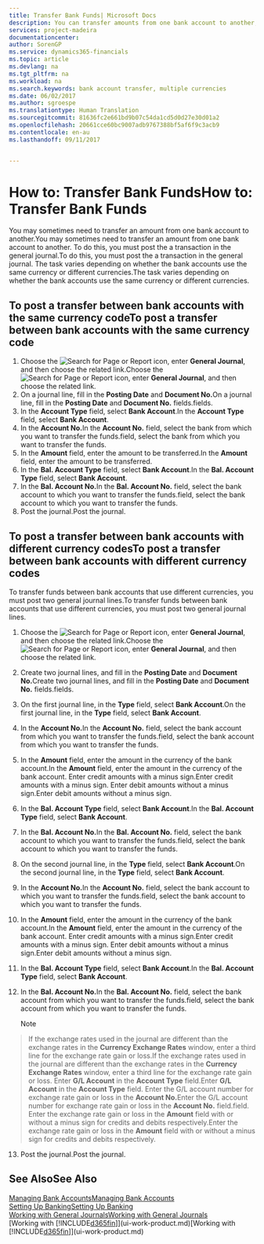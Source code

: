 ```yaml
---
title: Transfer Bank Funds| Microsoft Docs
description: You can transfer amounts from one bank account to another, including different currencies, by posting the transaction in the general journal.
services: project-madeira
documentationcenter: 
author: SorenGP
ms.service: dynamics365-financials
ms.topic: article
ms.devlang: na
ms.tgt_pltfrm: na
ms.workload: na
ms.search.keywords: bank account transfer, multiple currencies
ms.date: 06/02/2017
ms.author: sgroespe
ms.translationtype: Human Translation
ms.sourcegitcommit: 81636fc2e661bd9b07c54da1cd5d0d27e30d01a2
ms.openlocfilehash: 20661cce60bc9007adb9767388bf5af6f9c3acb9
ms.contentlocale: en-au
ms.lasthandoff: 09/11/2017


---
```

# <a name="how-to-transfer-bank-funds"></a><span data-ttu-id="19588-103">How to: Transfer Bank Funds</span><span class="sxs-lookup"><span data-stu-id="19588-103">How to: Transfer Bank Funds</span></span>
<span data-ttu-id="19588-104">You may sometimes need to transfer an amount from one bank account to another.</span><span class="sxs-lookup"><span data-stu-id="19588-104">You may sometimes need to transfer an amount from one bank account to another.</span></span> <span data-ttu-id="19588-105">To do this, you must post the a transaction in the general journal.</span><span class="sxs-lookup"><span data-stu-id="19588-105">To do this, you must post the a transaction in the general journal.</span></span> <span data-ttu-id="19588-106">The task varies depending on whether the bank accounts use the same currency or different currencies.</span><span class="sxs-lookup"><span data-stu-id="19588-106">The task varies depending on whether the bank accounts use the same currency or different currencies.</span></span>

## <a name="to-post-a-transfer-between-bank-accounts-with-the-same-currency-code"></a><span data-ttu-id="19588-107">To post a transfer between bank accounts with the same currency code</span><span class="sxs-lookup"><span data-stu-id="19588-107">To post a transfer between bank accounts with the same currency code</span></span>
1. <span data-ttu-id="19588-108">Choose the ![Search for Page or Report](media/ui-search/search_small.png "Search for Page or Report icon") icon, enter **General Journal**, and then choose the related link.</span><span class="sxs-lookup"><span data-stu-id="19588-108">Choose the ![Search for Page or Report](media/ui-search/search_small.png "Search for Page or Report icon") icon, enter **General Journal**, and then choose the related link.</span></span>
2. <span data-ttu-id="19588-109">On a journal line, fill in the **Posting Date** and **Document No.**</span><span class="sxs-lookup"><span data-stu-id="19588-109">On a journal line, fill in the **Posting Date** and **Document No.**</span></span> <span data-ttu-id="19588-110">fields.</span><span class="sxs-lookup"><span data-stu-id="19588-110">fields.</span></span>
3. <span data-ttu-id="19588-111">In the **Account Type** field, select **Bank Account**.</span><span class="sxs-lookup"><span data-stu-id="19588-111">In the **Account Type** field, select **Bank Account**.</span></span>
4. <span data-ttu-id="19588-112">In the **Account No.**</span><span class="sxs-lookup"><span data-stu-id="19588-112">In the **Account No.**</span></span> <span data-ttu-id="19588-113">field, select the bank from which you want to transfer the funds.</span><span class="sxs-lookup"><span data-stu-id="19588-113">field, select the bank from which you want to transfer the funds.</span></span>
5. <span data-ttu-id="19588-114">In the **Amount** field, enter the amount to be transferred.</span><span class="sxs-lookup"><span data-stu-id="19588-114">In the **Amount** field, enter the amount to be transferred.</span></span>
6. <span data-ttu-id="19588-115">In the **Bal. Account Type** field, select **Bank Account**.</span><span class="sxs-lookup"><span data-stu-id="19588-115">In the **Bal. Account Type** field, select **Bank Account**.</span></span>
7. <span data-ttu-id="19588-116">In the **Bal. Account No.**</span><span class="sxs-lookup"><span data-stu-id="19588-116">In the **Bal. Account No.**</span></span> <span data-ttu-id="19588-117">field, select the bank account to which you want to transfer the funds.</span><span class="sxs-lookup"><span data-stu-id="19588-117">field, select the bank account to which you want to transfer the funds.</span></span>
8. <span data-ttu-id="19588-118">Post the journal.</span><span class="sxs-lookup"><span data-stu-id="19588-118">Post the journal.</span></span>

## <a name="to-post-a-transfer-between-bank-accounts-with-different-currency-codes"></a><span data-ttu-id="19588-119">To post a transfer between bank accounts with different currency codes</span><span class="sxs-lookup"><span data-stu-id="19588-119">To post a transfer between bank accounts with different currency codes</span></span>
<span data-ttu-id="19588-120">To transfer funds between bank accounts that use different currencies, you must post two general journal lines.</span><span class="sxs-lookup"><span data-stu-id="19588-120">To transfer funds between bank accounts that use different currencies, you must post two general journal lines.</span></span>

1. <span data-ttu-id="19588-121">Choose the ![Search for Page or Report](media/ui-search/search_small.png "Search for Page or Report icon") icon, enter **General Journal**, and then choose the related link.</span><span class="sxs-lookup"><span data-stu-id="19588-121">Choose the ![Search for Page or Report](media/ui-search/search_small.png "Search for Page or Report icon") icon, enter **General Journal**, and then choose the related link.</span></span>
2. <span data-ttu-id="19588-122">Create two journal lines, and fill in the **Posting Date** and **Document No.**</span><span class="sxs-lookup"><span data-stu-id="19588-122">Create two journal lines, and fill in the **Posting Date** and **Document No.**</span></span> <span data-ttu-id="19588-123">fields.</span><span class="sxs-lookup"><span data-stu-id="19588-123">fields.</span></span>
3. <span data-ttu-id="19588-124">On the first journal line, in the **Type** field, select **Bank Account**.</span><span class="sxs-lookup"><span data-stu-id="19588-124">On the first journal line, in the **Type** field, select **Bank Account**.</span></span>
4. <span data-ttu-id="19588-125">In the **Account No.**</span><span class="sxs-lookup"><span data-stu-id="19588-125">In the **Account No.**</span></span> <span data-ttu-id="19588-126">field, select the bank account from which you want to transfer the funds.</span><span class="sxs-lookup"><span data-stu-id="19588-126">field, select the bank account from which you want to transfer the funds.</span></span>
5. <span data-ttu-id="19588-127">In the **Amount** field, enter the amount in the currency of the bank account.</span><span class="sxs-lookup"><span data-stu-id="19588-127">In the **Amount** field, enter the amount in the currency of the bank account.</span></span> <span data-ttu-id="19588-128">Enter credit amounts with a minus sign.</span><span class="sxs-lookup"><span data-stu-id="19588-128">Enter credit amounts with a minus sign.</span></span> <span data-ttu-id="19588-129">Enter debit amounts without a minus sign.</span><span class="sxs-lookup"><span data-stu-id="19588-129">Enter debit amounts without a minus sign.</span></span>
6. <span data-ttu-id="19588-130">In the **Bal. Account Type** field, select **Bank Account**.</span><span class="sxs-lookup"><span data-stu-id="19588-130">In the **Bal. Account Type** field, select **Bank Account**.</span></span>
7. <span data-ttu-id="19588-131">In the **Bal. Account No.**</span><span class="sxs-lookup"><span data-stu-id="19588-131">In the **Bal. Account No.**</span></span> <span data-ttu-id="19588-132">field, select the bank account to which you want to transfer the funds.</span><span class="sxs-lookup"><span data-stu-id="19588-132">field, select the bank account to which you want to transfer the funds.</span></span>
8. <span data-ttu-id="19588-133">On the second journal line, in the **Type** field, select **Bank Account**.</span><span class="sxs-lookup"><span data-stu-id="19588-133">On the second journal line, in the **Type** field, select **Bank Account**.</span></span>
9. <span data-ttu-id="19588-134">In the **Account No.**</span><span class="sxs-lookup"><span data-stu-id="19588-134">In the **Account No.**</span></span> <span data-ttu-id="19588-135">field, select the bank account to which you want to transfer the funds.</span><span class="sxs-lookup"><span data-stu-id="19588-135">field, select the bank account to which you want to transfer the funds.</span></span>
10. <span data-ttu-id="19588-136">In the **Amount** field, enter the amount in the currency of the bank account.</span><span class="sxs-lookup"><span data-stu-id="19588-136">In the **Amount** field, enter the amount in the currency of the bank account.</span></span> <span data-ttu-id="19588-137">Enter credit amounts with a minus sign.</span><span class="sxs-lookup"><span data-stu-id="19588-137">Enter credit amounts with a minus sign.</span></span> <span data-ttu-id="19588-138">Enter debit amounts without a minus sign.</span><span class="sxs-lookup"><span data-stu-id="19588-138">Enter debit amounts without a minus sign.</span></span>
11. <span data-ttu-id="19588-139">In the **Bal. Account Type** field, select **Bank Account**.</span><span class="sxs-lookup"><span data-stu-id="19588-139">In the **Bal. Account Type** field, select **Bank Account**.</span></span>  
12. <span data-ttu-id="19588-140">In the **Bal. Account No.**</span><span class="sxs-lookup"><span data-stu-id="19588-140">In the **Bal. Account No.**</span></span> <span data-ttu-id="19588-141">field, select the bank account from which you want to transfer the funds.</span><span class="sxs-lookup"><span data-stu-id="19588-141">field, select the bank account from which you want to transfer the funds.</span></span>

    > [!NOTE]  
>   <span data-ttu-id="19588-142">If the exchange rates used in the journal are different than the exchange rates in the **Currency Exchange Rates** window, enter a third line for the exchange rate gain or loss.</span><span class="sxs-lookup"><span data-stu-id="19588-142">If the exchange rates used in the journal are different than the exchange rates in the **Currency Exchange Rates** window, enter a third line for the exchange rate gain or loss.</span></span> <span data-ttu-id="19588-143">Enter **G/L Account** in the **Account Type** field.</span><span class="sxs-lookup"><span data-stu-id="19588-143">Enter **G/L Account** in the **Account Type** field.</span></span> <span data-ttu-id="19588-144">Enter the G/L account number for exchange rate gain or loss in the **Account No.**</span><span class="sxs-lookup"><span data-stu-id="19588-144">Enter the G/L account number for exchange rate gain or loss in the **Account No.**</span></span> <span data-ttu-id="19588-145">field.</span><span class="sxs-lookup"><span data-stu-id="19588-145">field.</span></span> <span data-ttu-id="19588-146">Enter the exchange rate gain or loss in the **Amount** field with or without a minus sign for credits and debits respectively.</span><span class="sxs-lookup"><span data-stu-id="19588-146">Enter the exchange rate gain or loss in the **Amount** field with or without a minus sign for credits and debits respectively.</span></span>
13. <span data-ttu-id="19588-147">Post the journal.</span><span class="sxs-lookup"><span data-stu-id="19588-147">Post the journal.</span></span>

## <a name="see-also"></a><span data-ttu-id="19588-148">See Also</span><span class="sxs-lookup"><span data-stu-id="19588-148">See Also</span></span>
[<span data-ttu-id="19588-149">Managing Bank Accounts</span><span class="sxs-lookup"><span data-stu-id="19588-149">Managing Bank Accounts</span></span>](bank-manage-bank-accounts.md)  
[<span data-ttu-id="19588-150">Setting Up Banking</span><span class="sxs-lookup"><span data-stu-id="19588-150">Setting Up Banking</span></span>](bank-setup-banking.md)  
[<span data-ttu-id="19588-151">Working with General Journals</span><span class="sxs-lookup"><span data-stu-id="19588-151">Working with General Journals</span></span>](ui-work-general-journals.md)  
<span data-ttu-id="19588-152">[Working with [!INCLUDE[d365fin](includes/d365fin_md.md)]](ui-work-product.md)</span><span class="sxs-lookup"><span data-stu-id="19588-152">[Working with [!INCLUDE[d365fin](includes/d365fin_md.md)]](ui-work-product.md)</span></span>

